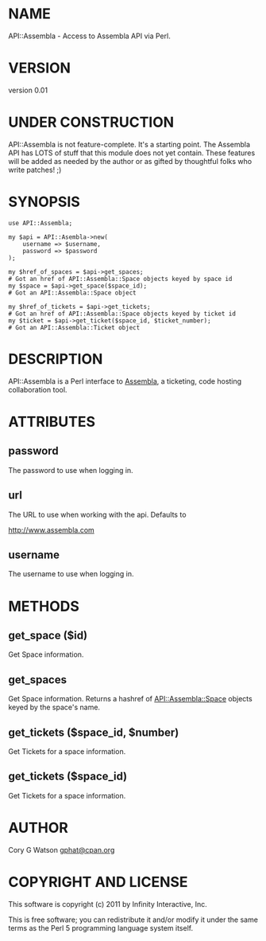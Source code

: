 # NAME

API::Assembla - Access to Assembla API via Perl.

# VERSION

version 0.01

# UNDER CONSTRUCTION

API::Assembla is not feature-complete.  It's a starting point.  The Assembla
API has LOTS of stuff that this module does not yet contain.  These features
will be added as needed by the author or as gifted by thoughtful folks who
write patches! ;)

# SYNOPSIS

    use API::Assembla;

    my $api = API::Asembla->new(
        username => $username,
        password => $password
    );

    my $href_of_spaces = $api->get_spaces;
    # Got an href of API::Assembla::Space objects keyed by space id
    my $space = $api->get_space($space_id);
    # Got an API::Assembla::Space object

    my $href_of_tickets = $api->get_tickets;
    # Got an href of API::Assembla::Space objects keyed by ticket id
    my $ticket = $api->get_ticket($space_id, $ticket_number);
    # Got an API::Assembla::Ticket object

# DESCRIPTION

API::Assembla is a Perl interface to [Assembla](http://www.assembla.com/), a
ticketing, code hosting collaboration tool.

# ATTRIBUTES

## password

The password to use when logging in.

## url

The URL to use when working with the api.  Defaults to

  http://www.assembla.com

## username

The username to use when logging in.

# METHODS

## get_space ($id)

Get Space information.

## get_spaces

Get Space information.  Returns a hashref of [API::Assembla::Space](http://search.cpan.org/perldoc?API::Assembla::Space) objects
keyed by the space's name.

## get_tickets ($space_id, $number)

Get Tickets for a space information.

## get_tickets ($space_id)

Get Tickets for a space information.

# AUTHOR

Cory G Watson <gphat@cpan.org>

# COPYRIGHT AND LICENSE

This software is copyright (c) 2011 by Infinity Interactive, Inc.

This is free software; you can redistribute it and/or modify it under
the same terms as the Perl 5 programming language system itself.